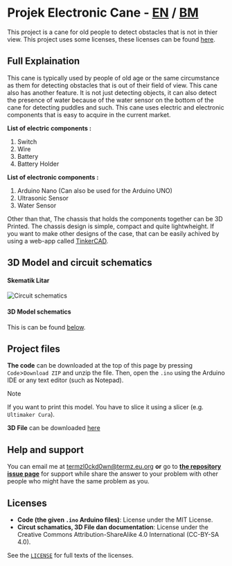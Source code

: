 # Projek Electronic Cane - <ins>EN</ins> / [BM](https://github.com/TERMZL0ckd0wn/Tongkat-Elektronik/blob/main/README.md)
This project is a cane for old people to detect obstacles that is not in thier view. This project uses some licenses, these licenses can be found [here](#licenses).

## Full Explaination

This cane is typically used by people of old age or the same circumstance as them for detecting obstacles that is out of their field of view. This cane also has another feature. It is not just detecting objects, it can also detect the presence of water because of the water sensor on the bottom of the cane for detecting puddles and such. This cane uses electric and electronic components that is easy to acquire in the current market.

**List of electric components :**
1. Switch
2. Wire
3. Battery
4. Battery Holder

**List of electronic components :**
1. Arduino Nano (Can also be used for the Arduino UNO)
2. Ultrasonic Sensor
3. Water Sensor

Other than that, The chassis that holds the components together can be 3D Printed. The chassis design is simple, compact and quite lightwheight. If you want to make other designs of the case, that can be easily achived by using a web-app called [TinkerCAD](https://tinkercad.com).

## 3D Model and circuit schematics

#### Skematik Litar
![Circuit schematics](https://github.com/TERMZL0ckd0wn/Tongkat-Elektronik/blob/main/gambar-images/circuit_en.png)

#### 3D Model schematics
This is can be found [below](#project-files).

## Project files

**The code** can be downloaded at the top of this page by pressing `Code`>`Download ZIP` and unzip the file. Then, open the `.ino` using the Arduino IDE or any text editor (such as Notepad).

>[!NOTE]
>If you want to print this model. You have to slice it using a slicer (e.g. `Ultimaker Cura`).

**3D File** can be downloaded [here](https://www.tinkercad.com/things/119S82dprjt-powerful-stantia-allis)

## Help and support
You can email me at termzl0ckd0wn@termz.eu.org **or** go to [**the repository issue page**](https://github.com/TERMZL0ckd0wn/Tongkat-Elektronik/issues) for support while share the answer to your problem with other people who might have the same problem as you.

## Licenses

- **Code (the given `.ino` Arduino files)**: License under the MIT License.
- **Circut schamatics, 3D File dan documentation**: License under the Creative Commons Attribution-ShareAlike 4.0 International (CC-BY-SA 4.0).

See the [`LICENSE`](https://github.com/TERMZL0ckd0wn/Tongkat-Elektronik/blob/main/LICENSE) for full texts of the licenses.


